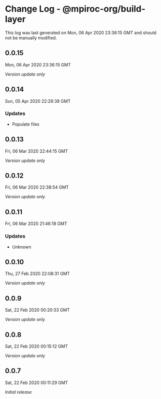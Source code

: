 # Change Log - @mpiroc-org/build-layer

This log was last generated on Mon, 06 Apr 2020 23:36:15 GMT and should not be manually modified.

## 0.0.15
Mon, 06 Apr 2020 23:36:15 GMT

*Version update only*

## 0.0.14
Sun, 05 Apr 2020 22:28:38 GMT

### Updates

- Populate files

## 0.0.13
Fri, 06 Mar 2020 22:44:15 GMT

*Version update only*

## 0.0.12
Fri, 06 Mar 2020 22:38:54 GMT

*Version update only*

## 0.0.11
Fri, 06 Mar 2020 21:46:18 GMT

### Updates

- Unknown

## 0.0.10
Thu, 27 Feb 2020 22:08:31 GMT

*Version update only*

## 0.0.9
Sat, 22 Feb 2020 00:20:33 GMT

*Version update only*

## 0.0.8
Sat, 22 Feb 2020 00:15:12 GMT

*Version update only*

## 0.0.7
Sat, 22 Feb 2020 00:11:29 GMT

*Initial release*

